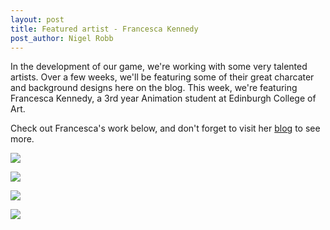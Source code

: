 ```yaml
---
layout: post
title: Featured artist - Francesca Kennedy
post_author: Nigel Robb
---
```

In the development of our game, we're working with some very talented artists. Over a few weeks, we'll be featuring some of their great charcater and background designs here on the blog. This week, we're featuring Francesca Kennedy, a 3rd year Animation student at Edinburgh College of Art.

Check out Francesca's work below, and don't forget to visit her [blog](http://francesca-jane-kennedy-animation.tumblr.com/) to see more.

![]({{site.url}}/images/concept-art/francesca-kennedy/robots.jpg)

![]({{site.url}}/images/concept-art/francesca-kennedy/squirrel-background.jpg)

![]({{site.url}}/images/concept-art/francesca-kennedy/aliens.jpg)

![]({{site.url}}/images/concept-art/francesca-kennedy/dragons.jpg)
